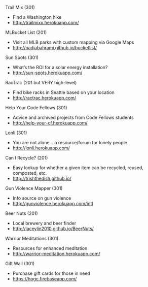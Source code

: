 Trail Mix (301)
  * Find a Washington hike
  * http://trailmixx.herokuapp.com/

MLBucket List (201)
  * Visit all MLB parks with custom mapping via Google Maps
  * http://nadiabahrami.github.io/bucketlist/

Sun Spots (301)
  * What’s the ROI for a solar energy installation?
  * http://sun-spots.herokuapp.com/

RacTrac (201 but VERY high-level)
  * Find bike racks in Seattle based on your location
  * http://ractrac.herokuapp.com/

Help Your Code Fellows (301)
  * Advice and archived projects from Code Fellows students
  * http://help-your-cf.herokuapp.com/

Lonli (301)
  * You are not alone… a resource/forum for lonely people
  * http://lonli.herokuapp.com/

Can I Recycle? (201)
  * Easy lookup for whether a given item can be recycled, reused, composted, etc.
  * http://trishthedish.github.io/

Gun Violence Mapper (301)
  * Info source on gun violence
  * http://gunviolence.herokuapp.com/intl

Beer Nuts (201)
  * Local brewery and beer finder
  * http://laceylin2010.github.io/BeerNuts/

Warrior Meditations (301)
  * Resources for enhanced meditation
  * http://warrior-meditation.herokuapp.com/

Gift Wall (301)
  * Purchase gift cards for those in need
  * https://hogc.firebaseapp.com/
